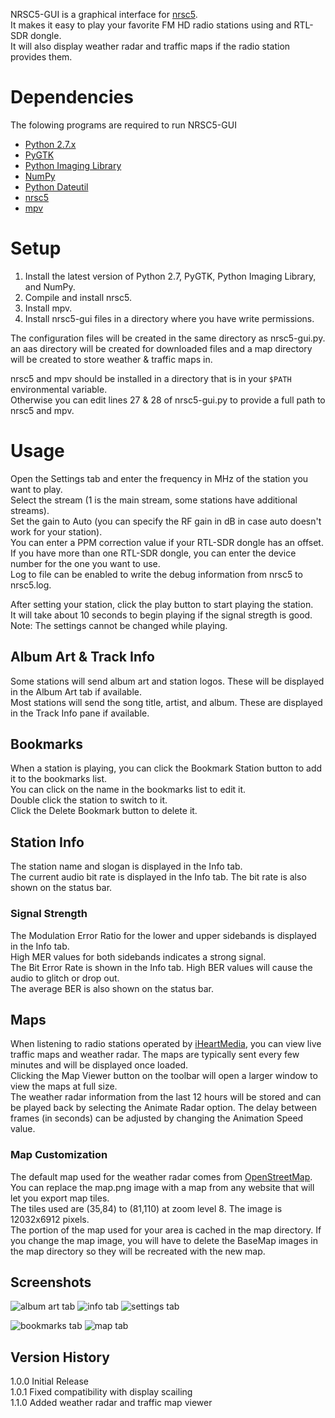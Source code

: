 NRSC5-GUI is a graphical interface for [nrsc5](https://github.com/theori-io/nrsc5).  
It makes it easy to play your favorite FM HD radio stations using and RTL-SDR dongle.  
It will also display weather radar and traffic maps if the radio station provides them.

# Dependencies

The folowing programs are required to run NRSC5-GUI

* [Python 2.7.x](https://www.python.org/downloads/release)
* [PyGTK](http://www.pygtk.org/downloads.html)
* [Python Imaging Library](http://pythonware.com/products/pil)
* [NumPy](http://www.numpy.org)
* [Python Dateutil](https://pypi.org/project/python-dateutil)
* [nrsc5](https://github.com/theori-io/nrsc5)
* [mpv](https://mpv.io/installation)


# Setup
1. Install the latest version of Python 2.7, PyGTK, Python Imaging Library, and NumPy.
2. Compile and install nrsc5.
3. Install mpv.
4. Install nrsc5-gui files in a directory where you have write permissions.

The configuration files will be created in the same directory as nrsc5-gui.py.
an aas directory will be created for downloaded files and a map directory will be created to
store weather & traffic maps in.

nrsc5 and mpv should be installed in a directory that is in your `$PATH` environmental variable.  
Otherwise you can edit lines 27 & 28 of nrsc5-gui.py to provide a full path to nrsc5 and mpv.  

# Usage
Open the Settings tab and enter the frequency in MHz of the station you want to play.  
Select the stream (1 is the main stream, some stations have additional streams).  
Set the gain to Auto (you can specify the RF gain in dB in case auto doesn't work for your station).  
You can enter a PPM correction value if your RTL-SDR dongle has an offset.  
If you have more than one RTL-SDR dongle, you can enter the device number for the one you want to use.  
Log to file can be enabled to write the debug information from nrsc5 to nrsc5.log.

After setting your station, click the play button to start playing the station.  
It will take about 10 seconds to begin playing if the signal stregth is good.  
Note: The settings cannot be changed while playing. 

## Album Art & Track Info
Some stations will send album art and station logos. These will be displayed in the Album Art tab if available.  
Most stations will send the song title, artist, and album. These are displayed in the Track Info pane if available.  

## Bookmarks
When a station is playing, you can click the Bookmark Station button to add it to the bookmarks list.  
You can click on the name in the bookmarks list to edit it.  
Double click the station to switch to it.  
Click the Delete Bookmark button to delete it.

## Station Info
The station name and slogan is displayed in the Info tab.  
The current audio bit rate is displayed in the Info tab. The bit rate is also shown on the status bar.

### Signal Strength
The Modulation Error Ratio for the lower and upper sidebands is displayed in the Info tab.  
High MER values for both sidebands indicates a strong signal.  
The Bit Error Rate is shown in the Info tab. High BER values will cause the audio to glitch or drop out.  
The average BER is also shown on the status bar.

## Maps
When listening to radio stations operated by [iHeartMedia](http://iheartmedia.com/iheartmedia/stations),
you can view live traffic maps and weather radar. The maps are typically sent every few minutes and
will be displayed once loaded.  
Clicking the Map Viewer button on the toolbar will open a larger window to view the maps at full size.  
The weather radar information from the last 12 hours will be stored and can be played back by
selecting the Animate Radar option. The delay between frames (in seconds) can be adjusted by changing
the Animation Speed value.

### Map Customization
The default map used for the weather radar comes from [OpenStreetMap](https://www.openstreetmap.org).
You can replace the map.png image with a map from any website that will let you export map tiles.  
The tiles used are (35,84) to (81,110) at zoom level 8. The image is 12032x6912 pixels.  
The portion of the map used for your area is cached in the map directory.
If you change the map image, you will have to delete the BaseMap images in the map directory so
they will be recreated with the new map. 

## Screenshots
![album art tab](https://raw.githubusercontent.com/cmnybo/nrsc5-gui/experimental/screenshots/album_art_tab.png "Album Art Tab")
![info tab](https://raw.githubusercontent.com/cmnybo/nrsc5-gui/experimental/screenshots/info_tab.png "Info Tab")
![settings tab](https://raw.githubusercontent.com/cmnybo/nrsc5-gui/experimental/screenshots/settings_tab.png "Settings Tab")

![bookmarks tab](https://raw.githubusercontent.com/cmnybo/nrsc5-gui/experimental/screenshots/bookmarks_tab.png "Bookmarks Tab")
![map tab](https://raw.githubusercontent.com/cmnybo/nrsc5-gui/experimental/screenshots/map_tab.png "Map Tab")

## Version History
1.0.0 Initial Release  
1.0.1 Fixed compatibility with display scailing  
1.1.0 Added weather radar and traffic map viewer  
